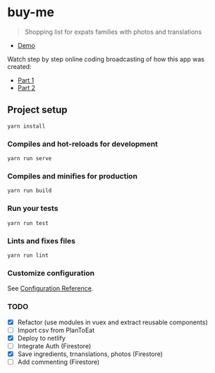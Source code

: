 # buy-me

> Shopping list for expats families with photos and translations

- [Demo](https://buy-me.netlify.com/)

Watch step by step online coding broadcasting of how this app was created:

- [Part 1](https://www.twitch.tv/videos/377707126)
- [Part 2](https://www.twitch.tv/videos/381569754)

## Project setup
```
yarn install
```

### Compiles and hot-reloads for development
```
yarn run serve
```

### Compiles and minifies for production
```
yarn run build
```

### Run your tests
```
yarn run test
```

### Lints and fixes files
```
yarn run lint
```

### Customize configuration
See [Configuration Reference](https://cli.vuejs.org/config/).

### TODO

- [x] Refactor (use modules in vuex and extract reusable components)
- [ ] Import csv from PlanToEat
- [x] Deploy to netlify
- [ ] Integrate Auth (Firestore)
- [x] Save ingredients, trnanslations, photos (Firestore)
- [ ] Add commenting (Firestore)
